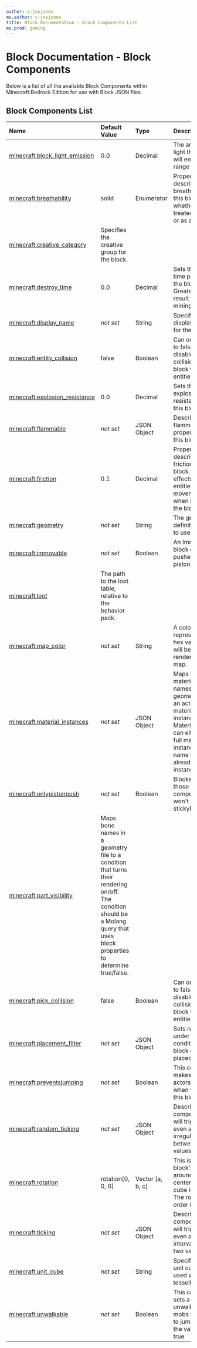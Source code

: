 ```yaml
---
author: v-josjones
ms.author: v-josjones
title: Block Documentation - Block Components List
ms.prod: gaming
---
```


# Block Documentation - Block Components

Below is a list of all the available Block Components within Minecraft:Bedrock Edition for use with Block JSON files.

## Block Components List

|Name |Default Value  |Type  |Description  |
|:----------|:----------|:----------|:----------|
|[minecraft:block_light_emission](BlockComponents/minecraftBlock_block_light_emission.md)| 0.0| Decimal| The amount of light this block will emit in a range [0.0, 1.0].|
|[minecraft:breathability](BlockComponents/minecraftBlock_breathability.md)| solid| Enumerator|  Property describing the breathability of this block and whether it is treated as a solid or as air. |
|[minecraft:creative_category](BlockComponents/minecraftBlock_creative_category.md) |Specifies the creative group for the block. |
|[minecraft:destroy_time](BlockComponents/minecraftBlock_destroy_time.md)| 0.0| Decimal| Sets the destroy time property for the block. Greater numbers result in greater mining times. |
|[minecraft:display_name](BlockComponents/minecraftBlock_display_name.md)|*not set* | String|  Specifies the display name id for the block.|
|[minecraft:entity_collision](BlockComponents/minecraftBlock_entity_collision.md)| false| Boolean|  Can only be set to false, it disables the collision of the block with entities.|
|[minecraft:explosion_resistance](BlockComponents/minecraftBlock_explosion_resistance.md)| 0.0| Decimal|  Sets the explosion resistance for this block. |
|[minecraft:flammable](BlockComponents/minecraftBlock_flammable.md)|*not set* | JSON Object| Describes the flammable properties for this block.|
|[minecraft:friction](BlockComponents/minecraftBlock_friction.md)| 0.1| Decimal| Property describing the friction for this block. Friction effects an entities movements when it walks on the block.|
|[minecraft:geometry](BlockComponents/minecraftBlock_geometry.md)|*not set* | String| The geometry definition name to use. |
| [minecraft:immovable](BlockComponents/minecraftBlock_immovable.md)|*not set* | Boolean| An Immovable block cannot be pushed by pistons |
|[minecraft:loot](BlockComponents/minecraftBlock_loot.md) |The path to the loot table, relative to the behavior pack.|
|[minecraft:map_color](BlockComponents/minecraftBlock_map_color.md)|*not set* | String|  A color represented as a hex value. This will be the color rendered to a map. |
|[minecraft:material_instances](BlockComponents/minecraftBlock_material_instances.md)|*not set* | JSON Object|  Maps face or material_instance names in a geometry file to an actual material instance. Material instance can either be a full material instance or a name to another already defined instance |
|[minecraft:onlypistonpush](BlockComponents/minecraftBlock_onlypistonpush.md)|*not set* | Boolean| Blocks with those components won't stick to stickyPistons |
|[minecraft:part_visibility](BlockComponents/minecraftBlock_part_visibility.md) |Maps bone names in a geometry file to a condition that turns their rendering on/off. The condition should be a Molang query that uses block properties to determine true/false. |
|[minecraft:pick_collision](BlockComponents/minecraftBlock_pick_collision.md)| false| Boolean|  Can only be set to false, it disables the collision of the block with entities|
|[minecraft:placement_filter](BlockComponents/minecraftBlock_placement_filter.md)|*not set* | JSON Object|  Sets rules for under what conditions the block can be placed/survive|
|[minecraft:preventsjumping](BlockComponents/minecraftBlock_preventsjumping.md)|*not set* | Boolean| This component makes it so actors can't jump when walking on this block |
|[minecraft:random_ticking](BlockComponents/minecraftBlock_random_ticking.md)|*not set* |JSON Object| Describes the component that will trigger an even at a irregular interval between two values|
|[minecraft:rotation](BlockComponents/minecraftBlock_rotation.md)| rotation[0, 0, 0]| Vector [a, b, c]| This is the block's rotation around the center of the cube in degrees. The rotation order is x-y-z. |
|[minecraft:ticking](BlockComponents/minecraftBlock_ticking.md)|*not set* |JSON Object|  Describes the component that will trigger an even at a regular interval between two values|
|[minecraft:unit_cube](BlockComponents/minecraftBlock_unit_cube.md)|*not set* | String| Specifies that a unit cube is to be used with tessellation. |
|[minecraft:unwalkable](BlockComponents/minecraftBlock_unwalkable.md)|*not set* | Boolean|  This component sets a block as unwalkable. Most mobs will not try to jump over it if the value is set to true |
